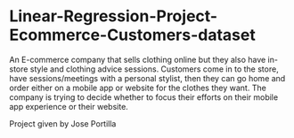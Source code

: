 # Linear-Regression-Project-Ecommerce-Customers-dataset
An E-commerce company that sells clothing online but they also have in-store style and clothing advice sessions. Customers come in to the store, have sessions/meetings with a personal stylist, then they can go home and order either on a mobile app or website for the clothes they want.  The company is trying to decide whether to focus their efforts on their mobile app experience or their website. 

Project given  by Jose Portilla
